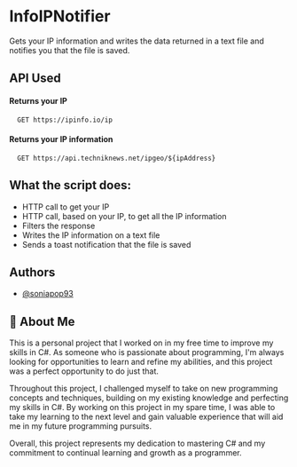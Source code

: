 
# InfoIPNotifier

Gets your IP information and writes the data returned in a text file and notifies you that the file is saved.

## API Used

#### Returns your IP

```http
  GET https://ipinfo.io/ip
```

#### Returns your IP information

```http
  GET https://api.techniknews.net/ipgeo/${ipAddress}
```




## What the script does:

- HTTP call to get your IP
- HTTP call, based on your IP, to get all the IP information
- Filters the response
- Writes the IP information on a text file
- Sends a toast notification that the file is saved

## Authors

- [@soniapop93](https://github.com/soniapop93)


## 🚀 About Me
This is a personal project that I worked on in my free time to improve my skills in C#. As someone who is passionate about programming, I'm always looking for opportunities to learn and refine my abilities, and this project was a perfect opportunity to do just that.

Throughout this project, I challenged myself to take on new programming concepts and techniques, building on my existing knowledge and perfecting my skills in C#. By working on this project in my spare time, I was able to take my learning to the next level and gain valuable experience that will aid me in my future programming pursuits.

Overall, this project represents my dedication to mastering C# and my commitment to continual learning and growth as a programmer.

